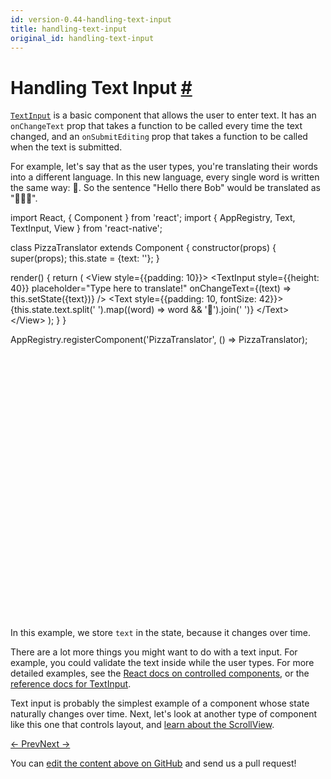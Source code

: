 ```yaml
---
id: version-0.44-handling-text-input
title: handling-text-input
original_id: handling-text-input
---
```

<a id="content"></a><h1><a class="anchor" name="handling-text-input"></a>Handling Text Input <a class="hash-link" href="docs/handling-text-input.html#handling-text-input">#</a></h1><div><p><a href="docs/textinput.html#content" target="_blank"><code>TextInput</code></a> is a basic component that allows the user to enter text. It has an <code>onChangeText</code> prop that takes
a function to be called every time the text changed, and an <code>onSubmitEditing</code> prop that takes a function to be called when the text is submitted.</p><p>For example, let's say that as the user types, you're translating their words  into a different language. In this new language, every single word is written the same way: 🍕. So the sentence "Hello there Bob" would be translated
as "🍕🍕🍕".</p><div class="web-player"><div class="prism language-javascript">import React<span class="token punctuation">,</span> <span class="token punctuation">{</span> Component <span class="token punctuation">}</span> from <span class="token string">'react'</span><span class="token punctuation">;</span>
import <span class="token punctuation">{</span> AppRegistry<span class="token punctuation">,</span> Text<span class="token punctuation">,</span> TextInput<span class="token punctuation">,</span> View <span class="token punctuation">}</span> from <span class="token string">'react-native'</span><span class="token punctuation">;</span>

class <span class="token class-name">PizzaTranslator</span> extends <span class="token class-name">Component</span> <span class="token punctuation">{</span>
  <span class="token function">constructor<span class="token punctuation">(</span></span>props<span class="token punctuation">)</span> <span class="token punctuation">{</span>
    <span class="token function">super<span class="token punctuation">(</span></span>props<span class="token punctuation">)</span><span class="token punctuation">;</span>
    <span class="token keyword">this</span><span class="token punctuation">.</span>state <span class="token operator">=</span> <span class="token punctuation">{</span>text<span class="token punctuation">:</span> <span class="token string">''</span><span class="token punctuation">}</span><span class="token punctuation">;</span>
  <span class="token punctuation">}</span>

  <span class="token function">render<span class="token punctuation">(</span></span><span class="token punctuation">)</span> <span class="token punctuation">{</span>
    <span class="token keyword">return</span> <span class="token punctuation">(</span>
      &lt;View style<span class="token operator">=</span><span class="token punctuation">{</span><span class="token punctuation">{</span>padding<span class="token punctuation">:</span> <span class="token number">10</span><span class="token punctuation">}</span><span class="token punctuation">}</span><span class="token operator">&gt;</span>
        &lt;TextInput
          style<span class="token operator">=</span><span class="token punctuation">{</span><span class="token punctuation">{</span>height<span class="token punctuation">:</span> <span class="token number">40</span><span class="token punctuation">}</span><span class="token punctuation">}</span>
          placeholder<span class="token operator">=</span><span class="token string">"Type here to translate!"</span>
          onChangeText<span class="token operator">=</span><span class="token punctuation">{</span><span class="token punctuation">(</span>text<span class="token punctuation">)</span> <span class="token operator">=</span><span class="token operator">&gt;</span> <span class="token keyword">this</span><span class="token punctuation">.</span><span class="token function">setState<span class="token punctuation">(</span></span><span class="token punctuation">{</span>text<span class="token punctuation">}</span><span class="token punctuation">)</span><span class="token punctuation">}</span>
        <span class="token operator">/</span><span class="token operator">&gt;</span>
        &lt;Text style<span class="token operator">=</span><span class="token punctuation">{</span><span class="token punctuation">{</span>padding<span class="token punctuation">:</span> <span class="token number">10</span><span class="token punctuation">,</span> fontSize<span class="token punctuation">:</span> <span class="token number">42</span><span class="token punctuation">}</span><span class="token punctuation">}</span><span class="token operator">&gt;</span>
          <span class="token punctuation">{</span><span class="token keyword">this</span><span class="token punctuation">.</span>state<span class="token punctuation">.</span>text<span class="token punctuation">.</span><span class="token function">split<span class="token punctuation">(</span></span><span class="token string">' '</span><span class="token punctuation">)</span><span class="token punctuation">.</span><span class="token function">map<span class="token punctuation">(</span></span><span class="token punctuation">(</span>word<span class="token punctuation">)</span> <span class="token operator">=</span><span class="token operator">&gt;</span> word &amp;&amp; <span class="token string">'🍕'</span><span class="token punctuation">)</span><span class="token punctuation">.</span><span class="token function">join<span class="token punctuation">(</span></span><span class="token string">' '</span><span class="token punctuation">)</span><span class="token punctuation">}</span>
        &lt;<span class="token operator">/</span>Text<span class="token operator">&gt;</span>
      &lt;<span class="token operator">/</span>View<span class="token operator">&gt;</span>
    <span class="token punctuation">)</span><span class="token punctuation">;</span>
  <span class="token punctuation">}</span>
<span class="token punctuation">}</span>

AppRegistry<span class="token punctuation">.</span><span class="token function">registerComponent<span class="token punctuation">(</span></span><span class="token string">'PizzaTranslator'</span><span class="token punctuation">,</span> <span class="token punctuation">(</span><span class="token punctuation">)</span> <span class="token operator">=</span><span class="token operator">&gt;</span> PizzaTranslator<span class="token punctuation">)</span><span class="token punctuation">;</span></div><iframe style="margin-top:4px;" width="880" height="420" data-src="//cdn.rawgit.com/dabbott/react-native-web-player/gh-v1.2.6/index.html#code=import%20React%2C%20%7B%20Component%20%7D%20from%20'react'%3B%0Aimport%20%7B%20AppRegistry%2C%20Text%2C%20TextInput%2C%20View%20%7D%20from%20'react-native'%3B%0A%0Aclass%20PizzaTranslator%20extends%20Component%20%7B%0A%20%20constructor(props)%20%7B%0A%20%20%20%20super(props)%3B%0A%20%20%20%20this.state%20%3D%20%7Btext%3A%20''%7D%3B%0A%20%20%7D%0A%0A%20%20render()%20%7B%0A%20%20%20%20return%20(%0A%20%20%20%20%20%20%3CView%20style%3D%7B%7Bpadding%3A%2010%7D%7D%3E%0A%20%20%20%20%20%20%20%20%3CTextInput%0A%20%20%20%20%20%20%20%20%20%20style%3D%7B%7Bheight%3A%2040%7D%7D%0A%20%20%20%20%20%20%20%20%20%20placeholder%3D%22Type%20here%20to%20translate!%22%0A%20%20%20%20%20%20%20%20%20%20onChangeText%3D%7B(text)%20%3D%3E%20this.setState(%7Btext%7D)%7D%0A%20%20%20%20%20%20%20%20%2F%3E%0A%20%20%20%20%20%20%20%20%3CText%20style%3D%7B%7Bpadding%3A%2010%2C%20fontSize%3A%2042%7D%7D%3E%0A%20%20%20%20%20%20%20%20%20%20%7Bthis.state.text.split('%20').map((word)%20%3D%3E%20word%20%26%26%20'%F0%9F%8D%95').join('%20')%7D%0A%20%20%20%20%20%20%20%20%3C%2FText%3E%0A%20%20%20%20%20%20%3C%2FView%3E%0A%20%20%20%20)%3B%0A%20%20%7D%0A%7D%0A%0AAppRegistry.registerComponent('PizzaTranslator'%2C%20()%20%3D%3E%20PizzaTranslator)%3B" frameborder="0"></iframe></div><p>In this example, we store <code>text</code> in the state, because it changes over time.</p><p>There are a lot more things you might want to do with a text input. For example, you could validate the text inside while the user types. For more detailed examples, see the <a href="https://facebook.github.io/react/docs/forms.html" target="_blank">React docs on controlled components</a>, or the <a href="docs/textinput.html" target="_blank">reference docs for TextInput</a>.</p><p>Text input is probably the simplest example of a component whose state naturally changes over time. Next, let's look at another type of component like this one that controls layout, and <a href="docs/using-a-scrollview.html" target="_blank">learn about the ScrollView</a>.</p></div><div class="docs-prevnext"><a class="docs-prev" href="docs/flexbox.html#content">← Prev</a><a class="docs-next" href="docs/using-a-scrollview.html#content">Next →</a></div><p class="edit-page-block">You can <a target="_blank" href="https://github.com/facebook/react-native/blob/master/docs/HandlingTextInput.md">edit the content above on GitHub</a> and send us a pull request!</p>
